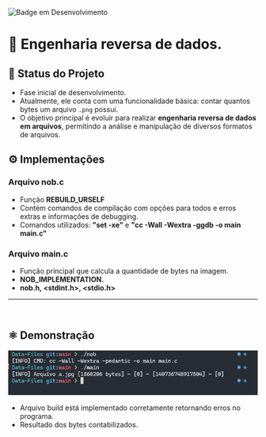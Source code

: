 ![Badge em Desenvolvimento](http://img.shields.io/static/v1?label=STATUS&message=EM%20DESENVOLVIMENTO&color=GREEN&style=for-the-badge)

# 🤖 Engenharia reversa de dados.

## 🚧 Status do Projeto
 - Fase inicial de desenvolvimento.
 - Atualmente, ele conta com uma funcionalidade básica: contar quantos bytes um arquivo `.png` possui.
 - O objetivo principal é evoluir para realizar **engenharia reversa de dados em arquivos**, permitindo a análise e manipulação de diversos formatos de arquivos.

## ⚙️ Implementações
### Arquivo nob.c
 - Função **REBUILD_URSELF**
 - Contém comandos de compilação com opções para todos e erros extras e informações de debugging.
 - Comandos utilizados:  **"set -xe"** e **"cc -Wall -Wextra -ggdb -o main main.c"**
### Arquivo main.c
 - Função principal que calcula a quantidade de bytes na imagem.
 - **NOB_IMPLEMENTATION.**
 - **nob.h, <stdint.h>, <stdio.h>**
---
<br>

## ⚛️ Demonstração
![Terminal](https://github.com/FelipeArnt/Data-Files/blob/main/Terminal.png)

- Arquivo build está implementado corretamente retornando erros no programa.
- Resultado dos bytes contabilizados.
